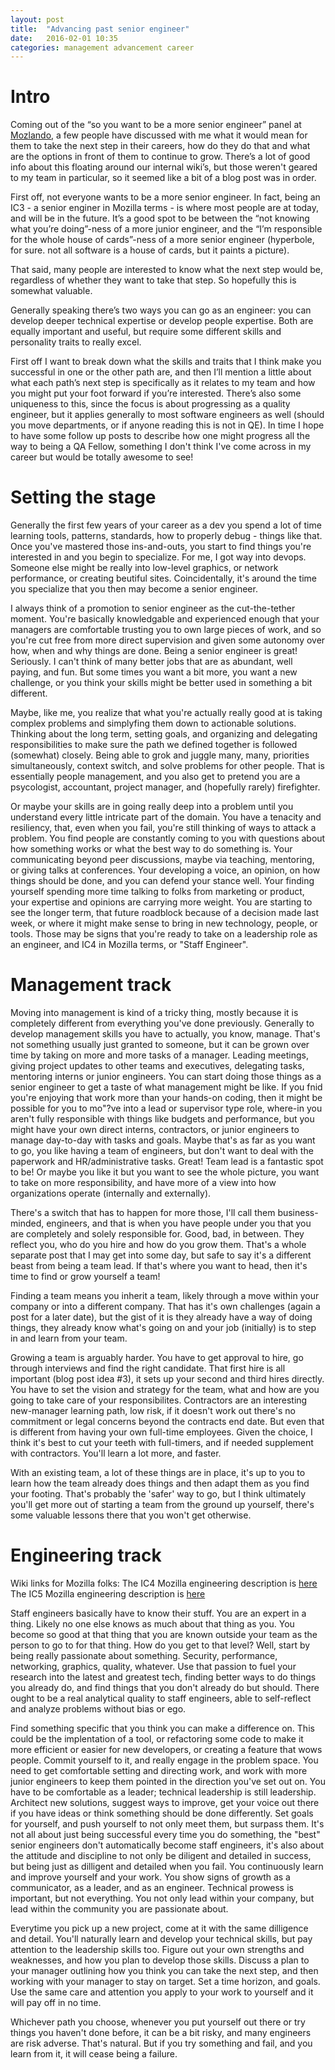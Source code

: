 ```yaml
---
layout: post
title:  "Advancing past senior engineer"
date:   2016-02-01 10:35
categories: management advancement career
---
```


# Intro #
Coming out of the “so you want to be a more senior engineer” panel at [Mozlando](https://wiki.mozilla.org/All_Hands/2015_Orlando), a few people have discussed with me what it would mean for them to take the next step in their careers, how do they do that and what are the options in front of them to continue to grow. There’s a lot of good info about this floating around our internal wiki’s, but those weren't geared to my team in particular, so it seemed like a bit of a blog post was in order.

First off, not everyone wants to be a more senior engineer. In fact, being an IC3 - a senior enginer in Mozilla terms - is where most people are at today, and will be in the future. It’s a good spot to be between the “not knowing what you’re doing”-ness of a more junior engineer, and the “I’m responsible for the whole house of cards”-ness of a more senior engineer (hyperbole, for sure. not all software is a house of cards, but it paints a picture).

That said, many people are interested to know what the next step would be, regardless of whether they want to take that step. So hopefully this is somewhat valuable.

Generally speaking there’s two ways you can go as an engineer: you can develop deeper technical expertise or develop people expertise. Both are equally important and useful, but require some different skills and personality traits to really excel.

First off I want to break down what the skills and traits that I think make you successful in one or the other path are, and then I’ll mention a little about what each path’s next step is specifically as it relates to my team and how you might put your foot forward if you’re interested. There’s also some uniqueness to this, since the focus is about progressing as a quality engineer, but it applies generally to most software engineers as well (should you move departments, or if anyone reading this is not in QE). In time I hope to have some follow up posts to describe how one might progress all the way to being a QA Fellow, something I don't think I've come across in my career but would be totally awesome to see!

# Setting the stage #

Generally the first few years of your career as a dev you spend a lot of time learning tools, patterns, standards, how to properly debug - things like that. Once you've mastered those ins-and-outs, you start to find things you're interested in and you begin to specialize. For me, I got way into devops. Someone else might be really into low-level graphics, or network performance, or creating beutiful sites. Coincidentally, it's around the time you specialize that you then may become a senior engineer.

I always think of a promotion to senior engineer as the cut-the-tether moment. You're basically knowledgable and experienced enough that your managers are comfortable trusting you to own large pieces of work, and so you're cut free from more direct supervision and given some autonomy over how, when and why things are done. Being a senior engineer is great! Seriously. I can't think of many better jobs that are as abundant, well paying, and fun. But some times you want a bit more, you want a new challenge, or you think your skills might be better used in something a bit different.

Maybe, like me, you realize that what you're actually really good at is taking complex problems and simplyfing them down to actionable solutions. Thinking about the long term, setting goals, and organizing and delegating responsibilities to make sure the path we defined together is followed (somewhat) closely. Being able to grok and juggle many, many, priorities simultaneously, context switch, and solve problems for other people. That is essentially people management, and you also get to pretend you are a psycologist, accountant, project manager, and (hopefully rarely) firefighter.

Or maybe your skills are in going really deep into a problem until you understand every little intricate part of the domain. You have a tenacity and resiliency, that, even when you fail, you're still thinking of ways to attack a problem. You find people are constantly coming to you with questions about how something works or what the best way to do something is. Your communicating beyond peer discussions, maybe via teaching, mentoring, or giving talks at conferences. Your developing a voice, an opinion, on how things should be done, and you can defend your stance well. Your finding yourself spending more time talking to folks from marketing or product, your expertise and opinions are carrying more weight. You are starting to see the longer term, that future roadblock because of a decision made last week, or where it might make sense to bring in new technology, people, or tools. Those may be signs that you're ready to take on a leadership role as an engineer, and IC4 in Mozilla terms, or "Staff Engineer".


# Management track #
Moving into management is kind of a tricky thing, mostly because it is completely different from everything you've done previously. Generally to develop management skills you have to actually, you know, manage. That's not something usually just granted to someone, but it can be grown over time by taking on more and more tasks of a manager. Leading meetings, giving project updates to other teams and executives, delegating tasks, mentoring interns or junior engineers. You can start doing those things as a senior engineer to get a taste of what management might be like. If you fnid you're enjoying that work more than your hands-on coding, then it might be possible for you to mo"?ve into a lead or supervisor type role, where-in you aren't fully responsible with things like budgets and performance, but you might have your own direct interns, contractors, or junior engineers to manage day-to-day with tasks and goals. Maybe that's as far as you want to go, you like having a team of engineers, but don't want to deal with the paperwork and HR/administrative tasks. Great! Team lead is a fantastic spot to be! Or maybe you like it but you want to see the whole picture, you want to take on more responsibility, and have more of a view into how organizations operate (internally and externally).

There's a switch that has to happen for more those, I'll call them business-minded, engineers, and that is when you have people under you that you are completely and solely responsible for. Good, bad, in between. They reflect you, who do you hire and how do you grow them. That's a whole separate post that I may get into some day, but safe to say it's a different beast from being a team lead. If that's where you want to head, then it's time to find or grow yourself a team!

Finding a team means you inherit a team, likely through a move within your company or into a different company. That has it's own challenges (again a post for a later date), but the gist of it is they already have a way of doing things, they already know what's going on and your job (initially) is to step in and learn from your team.

Growing a team is arguably harder. You have to get approval to hire, go through interviews and find the right candidate. That first hire is all important (blog post idea #3), it sets up your second and third hires directly. You have to set the vision and strategy for the team, what and how are you going to take care of your responsibilites. Contractors are an interesting new-manager learning path, low risk, if it doesn't work out there's no commitment or legal concerns beyond the contracts end date. But even that is different from having your own full-time employees. Given the choice, I think it's best to cut your teeth with full-timers, and if needed supplement with contractors. You'll learn a lot more, and faster.

With an existing team, a lot of these things are in place, it's up to you to learn how the team already does things and then adapt them as you find your footing. That's probably the 'safer' way to go, but I think ultimately you'll get more out of starting a team from the ground up yourself, there's some valuable lessons there that you won't get otherwise.

# Engineering track #

Wiki links for Mozilla folks:
The IC4 Mozilla engineering description is [here](https://intranet.mozilla.org/Engineering/LevelDescriptions#IC4)
The IC5 Mozilla engineering description is [here](https://intranet.mozilla.org/Engineering/LevelDescriptions#IC5)

Staff engineers basically have to know their stuff. You are an expert in a thing. Likely no one else knows as much about that thing as you. You become so good at that thing that you are known outside your team as the person to go to for that thing. How do you get to that level? Well, start by being really passionate about something. Security, performance, networking, graphics, quality, whatever. Use that passion to fuel your research into the latest and greatest tech, finding better ways to do things you already do, and find things that you don't already do but should. There ought to be a real analytical quality to staff engineers, able to self-reflect and analyze problems without bias or ego.

Find something specific that you think you can make a difference on. This could be the implentation of a tool, or refactoring some code to make it more efficient or easier for new developers, or creating a feature that wows people. Commit yourself to it, and really engage in the problem space. You need to get comfortable setting and directing work, and work with more junior engineers to keep them pointed in the direction you've set out on. You have to be comfortable as a leader; technical leadership is still leadership. Architect new solutions, suggest ways to improve, get your voice out there if you have ideas or think something should be done differently. Set goals for yourself, and push yourself to not only meet them, but surpass them. It's not all about just being successful every time you do something, the "best" senior engineers don't automatically become staff engineers, it's also about the attitude and discipline to not only be diligent and detailed in success, but being just as dilligent and detailed when you fail. You continuously learn and improve yourself and your work. You show signs of growth as a communicator, as a leader, and as an engineer. Technical prowess is important, but not everything. You not only lead within your company, but lead within the community you are passionate about.

Everytime you pick up a new project, come at it with the same dilligence and detail. You'll naturally learn and develop your technical skills, but pay attention to the leadership skills too. Figure out your own strengths and weaknesses, and how you plan to develop those skills. Discuss a plan to your manager outlining how you think you can take the next step, and then working with your manager to stay on target. Set a time horizon, and goals. Use the same care and attention you apply to your work to yourself and it will pay off in no time.

Whichever path you choose, whenever you put yourself out there or try things you haven't done before, it can be a bit risky, and many engineers are risk adverse. That's natural. But if you try something and fail, and you learn from it, it will cease being a failure.
